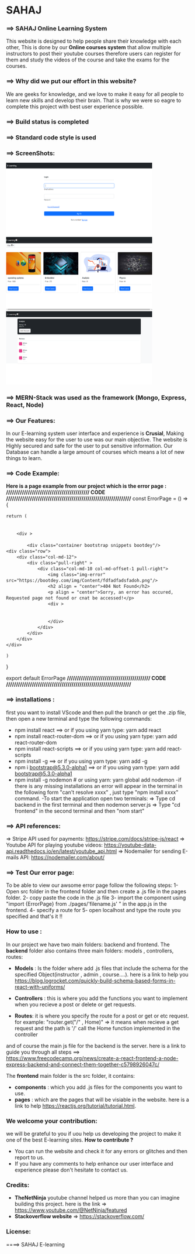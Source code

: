 # SAHAJ

### ==> SAHAJ Online Learning System
This website is designed to help people share their knowledge with each other, This is done by our **Online courses system** that allow multiple instructors to post their youtube courses therefore users can register for them and study the videos of the course and take the exams for the courses.


### ==> Why did we put our effort in this website?
We are geeks for knowledge, and we love to make it easy for all people to learn new skills and develop their brain. That is why we were so eagre to complete this project with best user experience possible.

### ==> Build status is completed


### ==> Standard code style is used


### ==> ScreenShots:

<img src="https://github.com/Advanced-Computer-Lab-2022/SAHAJ/blob/img/Screenshot_2.png" width ="400" height = "200">
<img src="https://github.com/Advanced-Computer-Lab-2022/SAHAJ/blob/img/Screenshot_3.png" width ="400" height = "200">
<img src="https://github.com/Advanced-Computer-Lab-2022/SAHAJ/blob/img/Screenshot_4.png" width ="400" height = "200">


### ==> MERN-Stack was used as the framework (Mongo, Express, React, Node)


### ==> Our Features:
In our E-learning system user interface and experience is **Crusial**, Making the website easy for the user to use was our main objective.
The website is Highly secured and safe for the user to put sensitive information.
Our Database can handle a large amount of courses which means a lot of new things to learn.

### ==> Code Example:
**Here is a page example from our project which is the error page :**
**////////////////////////////////////////// CODE ///////////////////////////////////////////////////////////////**
const ErrorPage = () => {

    return (
       
       
        <div >
            
            <div class="container bootstrap snippets bootdey"/>
    <div class="row">
        <div class="col-md-12">
            <div class="pull-right" >
                <div class="col-md-10 col-md-offset-1 pull-right">
                    <img class="img-error" src="https://bootdey.com/img/Content/fdfadfadsfadoh.png"/>
                    <h2 align = "center">404 Not Found</h2>
                    <p align = "center">Sorry, an error has occured, Requested page not found or cnat be accessed!</p>
                    <div >
                       
                         
                    </div>
                </div>
            </div>
        </div>
    </div>
</div>
        

    )
}

export default ErrorPage
**////////////////////////////////////////// CODE ///////////////////////////////////////////////////////////////**


### ==> installations :
first you want to install VScode and then pull the branch or get the .zip file, then open a new terminal and type the following commands:
* npm install react ==> or if you using yarn type: yarn add react
* npm install react-router-dom ==> or if you using yarn type: yarn add react-router-dom
* npm install react-scripts ==> or if you using yarn type: yarn add react-scripts
* npm install -g ==> or if you using yarn type: yarn add -g
* npm i bootstrap@5.3.0-alpha1 ==> or if you using yarn type: yarn add bootstrap@5.3.0-alpha1
* npm install -g nodemon # or using yarn: yarn global add nodemon
-if there is any missing installations an error will appear in the terminal in the following form "can't resolve xxxx" , just type "npm install xxxx" command.
-To start the application open two terminals:
=> Type cd backend in the first terminal and then nodemon server.js
=> Type "cd frontend" in the second terminal and then "nom start"


### ==> API references:
=> Stripe API used for payments: https://stripe.com/docs/stripe-js/react
=> Youtube API for playing youtube videos: https://youtube-data-api.readthedocs.io/en/latest/youtube_api.html
=> Nodemailer for sending E-mails API: https://nodemailer.com/about/


### ==> Test Our error page:
To be able to view our awsome error page follow the following steps:
1- Open src folder in the frontend folder and then create a .js file in the pages folder.
2- copy paste the code in the .js file
3- import the component using "import {ErrorPage} from ./pages/'filename.js' " in the app.js in the frontend.
4- specify a route for <ErrorPage/>
5- open localhost and type the route you specified and that's it !!


### How to use :
In our project we have two main folders: backend and frontend.
The **backend** folder also contains three main folders: models , controllers, routes:
* **Models** : Is the folder where add .js files that include the schema for the specified Object(instructor , admin , course....). here is a link to help you https://blog.logrocket.com/quickly-build-schema-based-forms-in-react-with-uniforms/

* **Controllers** : this is where you add the functions you want to implement when you recieve a post or delete or get requests.

* **Routes**: it is where you specify the route for a post or get or etc request.
for example: "router.get("/" , Home)" => it means when recieve a get request and the path is '/' call the Home function implemented in the controller

and of course the main js file for the backend is the server.
here is a link to guide you through all steps ==> https://www.freecodecamp.org/news/create-a-react-frontend-a-node-express-backend-and-connect-them-together-c5798926047c/


The **frontend** main folder is the src folder, it contains:
* **components** : which you add .js files for the components you want to use.
* **pages** : which are the pages that will be visiable in the website.
here is a link to help https://reactjs.org/tutorial/tutorial.html.


### We welcome your contribution:
we will be grateful to you if uou help us developing the project to make it one of the best E-learning sites.
**How to contribute ?**
* You can run the website and check it for any errors or glitches and then report to us.
* If you have any comments to help enhance our user interface and experience please don't hesitate to contact us.


### Credits:
* **TheNetNinja** youtube channel helped us more than you can imagine building this project. here is the link => https://www.youtube.com/@NetNinja/featured
* **Stackoverflow website** => https://stackoverflow.com/

### License:
====> SAHAJ E-learning
